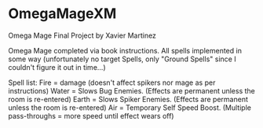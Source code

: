 # OmegaMageXM
Omega Mage Final Project by Xavier Martinez

Omega Mage completed via book instructions.
All spells implemented in some way (unfortunately no target Spells, only "Ground Spells" since I couldn't figure it out in time...)

Spell list:
Fire = damage (doesn't affect spikers nor mage as per instructions)
Water = Slows Bug Enemies. (Effects are permanent unless the room is re-entered)
Earth = Slows Spiker Enemies. (Effects are permanent unless the room is re-entered)
Air = Temporary Self Speed Boost. (Multiple pass-throughs = more speed until effect wears off)
